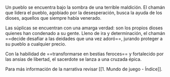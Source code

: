 
Un pueblo se encuentra bajo la sombra de una terrible maldición. El chamán que lidera el pueblo, agobiado por la desesperación, busca la ayuda de los dioses, aquellos que siempre había venerado.

Las súplicas se encuentran con una amarga verdad: son los propios dioses quienes han condenado a su gente. Lleno de ira y determinación, el chamán ==decide desafiar a las deidades que una vez adoró==, jurando proteger a su pueblo a cualquier precio.

Con la habilidad de ==transformarse en bestias feroces== y fortalecido por las ansias de libertad, el sacerdote se lanza a una cruzada épica.

Para más información de la narrativa revisar [[1. Mundo de juego - Índice]].
